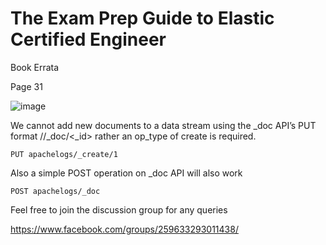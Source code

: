 
# The Exam Prep Guide to Elastic Certified Engineer


Book Errata

Page 31 

![image](https://user-images.githubusercontent.com/99671188/164774029-4eb45b78-5105-4fb4-bbd5-d82b930444d9.png)

We cannot add new documents to a data stream using the _doc API’s PUT format /<target>/_doc/<_id> rather an op_type of create is required.
  
```
PUT apachelogs/_create/1
```
Also a simple POST operation on _doc API will also work
 
```
POST apachelogs/_doc
```












Feel free to join the discussion group for any queries

https://www.facebook.com/groups/259633293011438/


